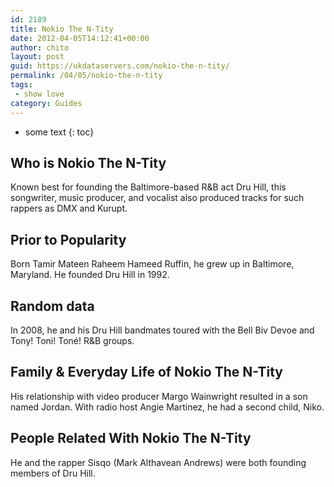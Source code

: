 ```yaml
---
id: 2189
title: Nokio The N-Tity
date: 2012-04-05T14:12:41+00:00
author: chito
layout: post
guid: https://ukdataservers.com/nokio-the-n-tity/
permalink: /04/05/nokio-the-n-tity
tags:
 - show love
category: Guides
---
```


* some text
{: toc}
          
          
## Who is  Nokio The N-Tity
                  
                  
                  
Known best for founding the Baltimore-based R&B act Dru Hill, this songwriter, music producer, and vocalist also produced tracks for such rappers as DMX and Kurupt.
                  
                
                
                
## Prior to Popularity 
                  
                  
                  
Born Tamir Mateen Raheem Hameed Ruffin, he grew up in Baltimore, Maryland. He founded Dru Hill in 1992.
                  
                
                
                
## Random data 
                  
                  
                  
In 2008, he and his Dru Hill bandmates toured with the Bell Biv Devoe and Tony! Toni! Toné! R&B groups.
                  
                
                
                
## Family & Everyday Life of Nokio The N-Tity
                  
                  
                  
His relationship with video producer Margo Wainwright resulted in a son named Jordan. With radio host Angie Martinez, he had a second child, Niko.
                  
                
                
                
## People Related With  Nokio The N-Tity
                  
                  
                  
He and the rapper Sisqo (Mark Althavean Andrews) were both founding members of Dru Hill.
                  
                
              
            
          
          
          
    
    
  
